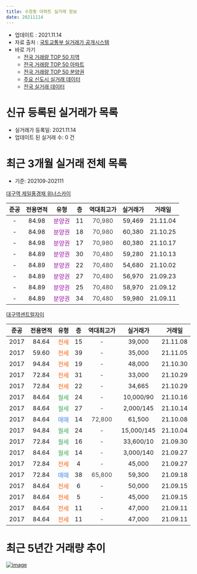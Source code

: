 ```yaml
---
title: 수창동 아파트 실거래 정보
date: 20211114
---
```


* 업데이트 : 2021.11.14
* 자료 출처 : [국토교통부 실거래가 공개시스템](http://rt.molit.go.kr)
* 바로 가기
    * [전국 거래량 TOP 50 지역](https://apt-info.github.io/apt-trade-info/tr)
    * [전국 거래량 TOP 50 아파트](https://apt-info.github.io/apt-trade-info/ta)
    * [전국 거래량 TOP 50 분양권](https://apt-info.github.io/apt-trade-info/tb)
    * [주요 신도시 실거래 데이터](https://apt-info.github.io/apt-trade-info/newtown)
    * [전국 실거래 데이터](https://apt-info.github.io/apt-trade-info/all)



<script async src="https://pagead2.googlesyndication.com/pagead/js/adsbygoogle.js"></script>
<!-- 기본광고 -->
<ins class="adsbygoogle"
     style="display:block"
     data-ad-client="ca-pub-1142216861245946"
     data-ad-slot="4805727019"
     data-ad-format="auto"
     data-full-width-responsive="true"></ins>
<script>
     (adsbygoogle = window.adsbygoogle || []).push({});
</script>


# 신규 등록된 실거래가 목록

* 실거래가 등록일: 2021.11.14
* 업데이트 된 실거래 수: 0 건




<script async src="https://pagead2.googlesyndication.com/pagead/js/adsbygoogle.js"></script>
<!-- 기본광고 -->
<ins class="adsbygoogle"
     style="display:block"
     data-ad-client="ca-pub-1142216861245946"
     data-ad-slot="4805727019"
     data-ad-format="auto"
     data-full-width-responsive="true"></ins>
<script>
     (adsbygoogle = window.adsbygoogle || []).push({});
</script>


# 최근 3개월 실거래 전체 목록
* 기준: 202109-202111


[대구역 제일풍경채 위너스카이](https://search.naver.com/search.naver?query=%EB%8C%80%EA%B5%AC%EC%97%AD+%EC%A0%9C%EC%9D%BC%ED%92%8D%EA%B2%BD%EC%B1%84+%EC%9C%84%EB%84%88%EC%8A%A4%EC%B9%B4%EC%9D%B4)

|준공|전용면적|유형|층|역대최고가|실거래가|거래일|
|:---:|:---:|:---:|:---:|:---:|:---:|:---:|
|-|84.98|<span style="color:#9C11A5">분양권</span>|11|<span style="color:#444444">70,980</span>|59,469|21.11.04|
|-|84.98|<span style="color:#9C11A5">분양권</span>|18|<span style="color:#444444">70,980</span>|60,380|21.10.25|
|-|84.98|<span style="color:#9C11A5">분양권</span>|17|<span style="color:#444444">70,980</span>|60,380|21.10.17|
|-|84.89|<span style="color:#9C11A5">분양권</span>|30|<span style="color:#444444">70,480</span>|59,280|21.10.13|
|-|84.89|<span style="color:#9C11A5">분양권</span>|22|<span style="color:#444444">70,480</span>|54,680|21.10.02|
|-|84.89|<span style="color:#9C11A5">분양권</span>|27|<span style="color:#444444">70,480</span>|56,970|21.09.23|
|-|84.89|<span style="color:#9C11A5">분양권</span>|25|<span style="color:#444444">70,480</span>|58,970|21.09.12|
|-|84.89|<span style="color:#9C11A5">분양권</span>|34|<span style="color:#444444">70,480</span>|59,980|21.09.11|

[대구역센트럴자이](https://search.naver.com/search.naver?query=%EB%8C%80%EA%B5%AC%EC%97%AD%EC%84%BC%ED%8A%B8%EB%9F%B4%EC%9E%90%EC%9D%B4)

|준공|전용면적|유형|층|역대최고가|실거래가|거래일|
|:---:|:---:|:---:|:---:|:---:|:---:|:---:|
|2017|84.64|<span style="color:#FF5A00">전세</span>|15|<span style="color:#444444">-</span>|39,000|21.11.08|
|2017|59.60|<span style="color:#FF5A00">전세</span>|39|<span style="color:#444444">-</span>|35,000|21.11.05|
|2017|94.84|<span style="color:#FF5A00">전세</span>|19|<span style="color:#444444">-</span>|48,000|21.10.30|
|2017|72.84|<span style="color:#FF5A00">전세</span>|31|<span style="color:#444444">-</span>|33,000|21.10.29|
|2017|72.84|<span style="color:#FF5A00">전세</span>|22|<span style="color:#444444">-</span>|34,665|21.10.29|
|2017|84.64|<span style="color:#34A853">월세</span>|24|<span style="color:#444444">-</span>|10,000/90|21.10.16|
|2017|84.64|<span style="color:#34A853">월세</span>|27|<span style="color:#444444">-</span>|2,000/145|21.10.14|
|2017|84.64|<span style="color:#4285F3">매매</span>|14|<span style="color:#444444">72,800</span>|61,500|21.10.08|
|2017|94.84|<span style="color:#34A853">월세</span>|24|<span style="color:#444444">-</span>|15,000/145|21.10.04|
|2017|72.84|<span style="color:#34A853">월세</span>|16|<span style="color:#444444">-</span>|33,600/10|21.09.30|
|2017|84.64|<span style="color:#34A853">월세</span>|14|<span style="color:#444444">-</span>|3,000/140|21.09.27|
|2017|72.84|<span style="color:#FF5A00">전세</span>|4|<span style="color:#444444">-</span>|45,000|21.09.27|
|2017|72.84|<span style="color:#4285F3">매매</span>|38|<span style="color:#444444">65,800</span>|59,300|21.09.18|
|2017|84.64|<span style="color:#FF5A00">전세</span>|6|<span style="color:#444444">-</span>|50,000|21.09.15|
|2017|84.64|<span style="color:#FF5A00">전세</span>|5|<span style="color:#444444">-</span>|45,000|21.09.15|
|2017|84.64|<span style="color:#FF5A00">전세</span>|11|<span style="color:#444444">-</span>|47,000|21.09.11|
|2017|84.64|<span style="color:#FF5A00">전세</span>|11|<span style="color:#444444">-</span>|47,000|21.09.11|



<script async src="https://pagead2.googlesyndication.com/pagead/js/adsbygoogle.js"></script>
<!-- 기본광고 -->
<ins class="adsbygoogle"
     style="display:block"
     data-ad-client="ca-pub-1142216861245946"
     data-ad-slot="4805727019"
     data-ad-format="auto"
     data-full-width-responsive="true"></ins>
<script>
     (adsbygoogle = window.adsbygoogle || []).push({});
</script>


# 최근 5년간 거래량 추이


<div style="width:100%;">
    <canvas id="deal_progress" height="200"></canvas>
</div>

<script>
new Chart(document.getElementById("deal_progress"), {
    type: 'line',
    data: {
        labels: ['16.01','16.02','16.03','16.04','16.05','16.06','16.07','16.08','16.09','16.10','16.11','16.12','17.01','17.02','17.03','17.04','17.05','17.06','17.07','17.08','17.09','17.10','17.11','17.12','18.01','18.02','18.03','18.04','18.05','18.06','18.07','18.09','18.10','18.11','18.12','19.01','19.02','19.03','19.04','19.05','19.06','19.07','19.08','19.09','19.10','19.11','19.12','20.01','20.02','20.03','20.04','20.05','20.06','20.07','20.08','20.09','20.10','20.11','20.12','21.01','21.02','21.03','21.04','21.05','21.06','21.07','21.08','21.09','21.10','21.11'],
        datasets: [{
            label: '매매/분양권',
            data: [10,1,8,6,7,0,6,11,11,32,15,9,7,17,25,51,31,29,36,22,11,19,16,14,4,1,1,1,0,0,1,0,1,0,1,0,0,2,2,1,1,2,0,3,5,7,13,8,10,2,5,10,130,43,14,23,31,106,22,2,3,4,6,3,5,4,3,4,5,1],
            borderColor: "rgba(66, 133, 243, 1)",
            backgroundColor: "rgba(66, 133, 243, 0.05)",
            borderWidth: 1,
            pointRadius: 0,
            fill: false,
            lineTension: 0
        },{
            label: '전/월세',
            data: [0,0,0,0,0,1,0,0,0,0,0,0,0,0,0,0,0,1,2,8,9,22,35,47,27,11,6,1,3,5,1,1,0,3,2,3,1,3,1,1,1,4,4,4,24,24,28,20,14,9,0,5,2,5,3,5,4,7,2,7,2,2,4,4,4,6,3,7,6,2],
            borderColor: "rgba(255, 90, 0, 1)",
            backgroundColor: "rgba(255, 90, 0, 0.05)",
            borderWidth: 1,
            pointRadius: 0,
            fill: false,
            lineTension: 0
        },{
            label: '합계',
            data: [10,1,8,6,7,1,6,11,11,32,15,9,7,17,25,51,31,30,38,30,20,41,51,61,31,12,7,2,3,5,2,1,1,3,3,3,1,5,3,2,2,6,4,7,29,31,41,28,24,11,5,15,132,48,17,28,35,113,24,9,5,6,10,7,9,10,6,11,11,3],
            borderColor: "rgba(0, 0, 0, 1)",
            backgroundColor: "rgba(0, 0, 0, 0.03)",
            borderWidth: 0.1,
            pointRadius: 0,
            fill: true,
            lineTension: 0
        }
        ]
    },
    options: {
        responsive: true,
        title: {
            display: false
        },
        tooltips: {
            mode: 'index',
            intersect: false
        },
        hover: {
            mode: 'nearest',
            intersect: true
        },
        scales: {
            xAxes: [{
                display: true,
                scaleLabel: {
                    display: true,
                    labelString: '년/월'
                }
            }],
            yAxes: [{
                display: true,
                ticks: {
                    suggestedMin: 0,
                },
                scaleLabel: {
                    display: true,
                    labelString: '실거래 수'
                }
            }]
        }
    }
});

</script>


[![image](https://apt-info.github.io/images/2020-01-03-apt-trade-info/1024x500.png)](https://play.google.com/store/apps/details?id=com.aptinfo.apttradeinfo)

